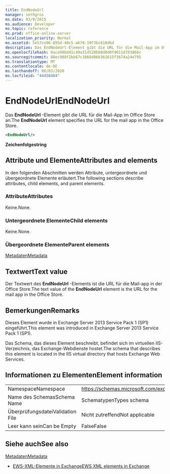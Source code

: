 ```yaml
---
title: EndNodeUrl
manager: sethgros
ms.date: 03/9/2015
ms.audience: Developer
ms.topic: reference
ms.prod: office-online-server
localization_priority: Normal
ms.assetid: 5e57ce96-895d-40c5-a670-19f3bc610dbd
description: Das EndNodeUrl-Element gibt die URL für die Mail-App im Office Store an.
ms.openlocfilehash: 0ace98bd41c49a31d528b08d0d0f4011d783866c
ms.sourcegitcommit: 88ec988f2bb67c1866d06b361615f3674a24e795
ms.translationtype: MT
ms.contentlocale: de-DE
ms.lasthandoff: 06/03/2020
ms.locfileid: "44458404"
---
```

# <a name="endnodeurl"></a><span data-ttu-id="f2a92-103">EndNodeUrl</span><span class="sxs-lookup"><span data-stu-id="f2a92-103">EndNodeUrl</span></span>

<span data-ttu-id="f2a92-104">Das **EndNodeUrl** -Element gibt die URL für die Mail-App im Office Store an.</span><span class="sxs-lookup"><span data-stu-id="f2a92-104">The **EndNodeUrl** element specifies the URL for the mail app in the Office Store.</span></span> 
  
```XML
<EndNodeUrl/>
```

 <span data-ttu-id="f2a92-105">**Zeichenfolge**</span><span class="sxs-lookup"><span data-stu-id="f2a92-105">**string**</span></span>
## <a name="attributes-and-elements"></a><span data-ttu-id="f2a92-106">Attribute und Elemente</span><span class="sxs-lookup"><span data-stu-id="f2a92-106">Attributes and elements</span></span>

<span data-ttu-id="f2a92-107">In den folgenden Abschnitten werden Attribute, untergeordnete und übergeordnete Elemente erläutert.</span><span class="sxs-lookup"><span data-stu-id="f2a92-107">The following sections describe attributes, child elements, and parent elements.</span></span>
  
### <a name="attributes"></a><span data-ttu-id="f2a92-108">Attribute</span><span class="sxs-lookup"><span data-stu-id="f2a92-108">Attributes</span></span>

<span data-ttu-id="f2a92-109">Keine.</span><span class="sxs-lookup"><span data-stu-id="f2a92-109">None.</span></span>
  
### <a name="child-elements"></a><span data-ttu-id="f2a92-110">Untergeordnete Elemente</span><span class="sxs-lookup"><span data-stu-id="f2a92-110">Child elements</span></span>

<span data-ttu-id="f2a92-111">Keine.</span><span class="sxs-lookup"><span data-stu-id="f2a92-111">None.</span></span>
  
### <a name="parent-elements"></a><span data-ttu-id="f2a92-112">Übergeordnete Elemente</span><span class="sxs-lookup"><span data-stu-id="f2a92-112">Parent elements</span></span>

[<span data-ttu-id="f2a92-113">Metadaten</span><span class="sxs-lookup"><span data-stu-id="f2a92-113">Metadata</span></span>](metadata-ex15websvcsotherref.md)
  
## <a name="text-value"></a><span data-ttu-id="f2a92-114">Textwert</span><span class="sxs-lookup"><span data-stu-id="f2a92-114">Text value</span></span>

<span data-ttu-id="f2a92-115">Der Textwert des **EndNodeUrl** -Elements ist die URL für die Mail-app in der Office Store.</span><span class="sxs-lookup"><span data-stu-id="f2a92-115">The text value of the **EndNodeUrl** element is the URL for the mail app in the Office Store.</span></span> 
  
## <a name="remarks"></a><span data-ttu-id="f2a92-116">Bemerkungen</span><span class="sxs-lookup"><span data-stu-id="f2a92-116">Remarks</span></span>

<span data-ttu-id="f2a92-117">Dieses Element wurde in Exchange Server 2013 Service Pack 1 (SP1) eingeführt.</span><span class="sxs-lookup"><span data-stu-id="f2a92-117">This element was introduced in Exchange Server 2013 Service Pack 1 (SP1).</span></span>
  
<span data-ttu-id="f2a92-118">Das Schema, das dieses Element beschreibt, befindet sich im virtuellen IIS-Verzeichnis, das Exchange-Webdienste hostet.</span><span class="sxs-lookup"><span data-stu-id="f2a92-118">The schema that describes this element is located in the IIS virtual directory that hosts Exchange Web Services.</span></span>
  
## <a name="element-information"></a><span data-ttu-id="f2a92-119">Informationen zu Elementen</span><span class="sxs-lookup"><span data-stu-id="f2a92-119">Element information</span></span>

|||
|:-----|:-----|
|<span data-ttu-id="f2a92-120">Namespace</span><span class="sxs-lookup"><span data-stu-id="f2a92-120">Namespace</span></span>  <br/> | https://schemas.microsoft.com/exchange/services/2006/types  <br/> |
|<span data-ttu-id="f2a92-121">Name des Schemas</span><span class="sxs-lookup"><span data-stu-id="f2a92-121">Schema Name</span></span>  <br/> |<span data-ttu-id="f2a92-122">Schematypen</span><span class="sxs-lookup"><span data-stu-id="f2a92-122">Types schema</span></span>  <br/> |
|<span data-ttu-id="f2a92-123">Überprüfungsdatei</span><span class="sxs-lookup"><span data-stu-id="f2a92-123">Validation File</span></span>  <br/> |<span data-ttu-id="f2a92-124">Nicht zutreffend</span><span class="sxs-lookup"><span data-stu-id="f2a92-124">Not applicable</span></span>  <br/> |
|<span data-ttu-id="f2a92-125">Leer kann sein</span><span class="sxs-lookup"><span data-stu-id="f2a92-125">Can be Empty</span></span>  <br/> |<span data-ttu-id="f2a92-126">False</span><span class="sxs-lookup"><span data-stu-id="f2a92-126">False</span></span>  <br/> |
   
## <a name="see-also"></a><span data-ttu-id="f2a92-127">Siehe auch</span><span class="sxs-lookup"><span data-stu-id="f2a92-127">See also</span></span>



[<span data-ttu-id="f2a92-128">Metadaten</span><span class="sxs-lookup"><span data-stu-id="f2a92-128">Metadata</span></span>](metadata-ex15websvcsotherref.md)


- [<span data-ttu-id="f2a92-129">EWS-XML-Elemente in Exchange</span><span class="sxs-lookup"><span data-stu-id="f2a92-129">EWS XML elements in Exchange</span></span>](ews-xml-elements-in-exchange.md)

